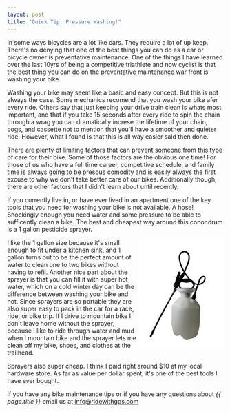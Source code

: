 ```yaml
---
layout: post
title: "Quick Tip: Pressure Washing!"
---
```

In some ways bicycles are a lot like cars. They require a lot of up keep. There's no denying that one of the best things you can do as a car or bicycle owner is preventative maintenance. One of the things I have learned over the last 10yrs of being a competitive triathlete and now cyclist is that the best thing you can do on the preventative maintenance war front is washing your bike. 

Washing your bike may seem like a basic and easy concept. But this is not always the case. Some mechanics recomend that you wash your bike afer every ride. Others say that just keeping your drive train clean is whats most important, and that if you take 15 seconds after every ride to spin the chain through a wrag you can dramatically increse the lifetime of your chain, cogs, and cassette not to mention that you'll have a smoother and quieter ride. However, what I found is that this is all way easier said then done. 

There are plenty of limiting factors that can prevent someone from this type of care for their bike. Some of those factors are the obvious one time! For those of us who have a full time career, competitive schedule, and family time is always going to be presous comodity and is easily always the first excuse to why we don't take better care of our bikes. Additionally though, there are other factors that I didn't learn about until recently. 

If you currently live in, or have ever lived in an apartment one of the key tools that you need for washing your bike is not available. A hose! Shockingly enough you need water and some pressure to be able to sufficently clean a bike. The best and cheapest way around this conondrum is a 1 gallon pesticide sprayer. 

<img align="right" src="/images/post_images/pesticide_sprayer.jpeg">I like the 1 gallon size because it's small enough to fit under a kitchen sink, and 1 gallon turns out to be the perfect amount of water to clean one to two bikes without having to refil. Another nice part about the sprayer is that you can fill it with super hot water, which on a cold winter day can be the difference between washing your bike and not. Since sprayers are so portable they are also super easy to pack in the car for a race, ride, or bike trip. If I drive to mountain bike I don't leave home without the sprayer, because I like to ride through water and mud when I mountain bike and the sprayer lets me clean off my bike, shoes, and clothes at the trailhead. 

Sprayers also super cheap. I think I paid right around $10 at my local hardware store. As far as value per dollar spent, it's one of the best tools I have ever bought. 

If you have any bike maintenance tips or if you have any questions about *{{ page.title }}* email us at <a href="mailto:info@ridewithgps.com">info@ridewithgps.com</a>